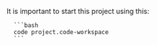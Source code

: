 It is important to start this project using this:

      ```bash
      code project.code-workspace
      ```
